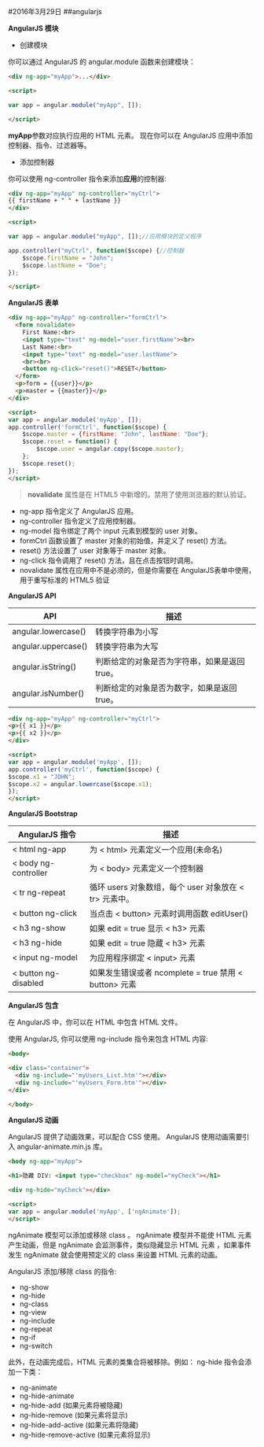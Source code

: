 #2016年3月29日
##angularjs

**AngularJS 模块**

 - 创建模块

你可以通过 AngularJS 的 angular.module 函数来创建模块： 

```html 
<div ng-app="myApp">...</div>

<script>

var app = angular.module("myApp", []); 

</script>
```

**myApp**参数对应执行应用的 HTML 元素。
现在你可以在 AngularJS 应用中添加控制器、指令、过滤器等。

 - 添加控制器

你可以使用 ng-controller 指令来添加**应用**的控制器: 

```html 
<div ng-app="myApp" ng-controller="myCtrl">
{{ firstName + " " + lastName }}
</div>

<script>

var app = angular.module("myApp", []);//应用模块的定义程序

app.controller("myCtrl", function($scope) {//控制器
    $scope.firstName = "John";
    $scope.lastName = "Doe";
});

</script>
```


**AngularJS 表单**

```html
<div ng-app="myApp" ng-controller="formCtrl">
  <form novalidate>
    First Name:<br>
    <input type="text" ng-model="user.firstName"><br>
    Last Name:<br>
    <input type="text" ng-model="user.lastName">
    <br><br>
    <button ng-click="reset()">RESET</button>
  </form>
  <p>form = {{user}}</p>
  <p>master = {{master}}</p>
</div>

<script>
var app = angular.module('myApp', []);
app.controller('formCtrl', function($scope) {
    $scope.master = {firstName: "John", lastName: "Doe"};
    $scope.reset = function() {
        $scope.user = angular.copy($scope.master);
    };
    $scope.reset();
});
</script>

```

>**novalidate** 属性是在 HTML5 中新增的。禁用了使用浏览器的默认验证。

 - ng-app 指令定义了 AngularJS 应用。
 - ng-controller 指令定义了应用控制器。
 - ng-model 指令绑定了两个 input 元素到模型的 user 对象。
 - formCtrl 函数设置了 master 对象的初始值，并定义了 reset() 方法。
 - reset() 方法设置了 user 对象等于 master 对象。
 - ng-click 指令调用了 reset() 方法，且在点击按钮时调用。
 - novalidate 属性在应用中不是必须的，但是你需要在 AngularJS表单中使用，用于重写标准的 HTML5 验证

**AngularJS API**

|API| 描述|
|--|--|
|angular.lowercase()| 转换字符串为小写|
|angular.uppercase()| 转换字符串为大写|
|angular.isString() | 判断给定的对象是否为字符串，如果是返回 true。|
|angular.isNumber()|  判断给定的对象是否为数字，如果是返回 true。|

```html 
<div ng-app="myApp" ng-controller="myCtrl">
<p>{{ x1 }}</p>
<p>{{ x2 }}</p>
</div>

<script>
var app = angular.module('myApp', []);
app.controller('myCtrl', function($scope) {
$scope.x1 = "JOHN";
$scope.x2 = angular.lowercase($scope.x1);
});
</script>
```

**AngularJS Bootstrap**


|AngularJS 指令   | 描述|
|--|--|
|< html ng-app  |  为 < html> 元素定义一个应用(未命名)|
|< body ng-controller |为 < body> 元素定义一个控制器|
|< tr ng-repeat  | 循环 users 对象数组，每个 user 对象放在 < tr> 元素中。|
|< button ng-click  |  当点击 < button> 元素时调用函数 editUser()|
|< h3 ng-show |如果 edit = true 显示 < h3> 元素|
|< h3 ng-hide| 如果 edit = true 隐藏 < h3> 元素|
|< input ng-model |为应用程序绑定 < input> 元素|
|< button ng-disabled |如果发生错误或者 ncomplete = true 禁用 < button> 元素|

**AngularJS 包含**

在 AngularJS 中，你可以在 HTML 中包含 HTML 文件。

使用 AngularJS, 你可以使用 ng-include 指令来包含 HTML 内容:

```html
<body>

<div class="container">
  <div ng-include="'myUsers_List.htm'"></div>
  <div ng-include="'myUsers_Form.htm'"></div>
</div>

</body>
```

**AngularJS 动画**

AngularJS 提供了动画效果，可以配合 CSS 使用。
AngularJS 使用动画需要引入 angular-animate.min.js 库。

```html
<body ng-app="myApp">

<h1>隐藏 DIV: <input type="checkbox" ng-model="myCheck"></h1>

<div ng-hide="myCheck"></div>

<script>
var app = angular.module('myApp', ['ngAnimate']);
</script>
```

ngAnimate 模型可以添加或移除 class 。
ngAnimate 模型并不能使 HTML 元素产生动画，但是 ngAnimate 会监测事件，类似隐藏显示 HTML 元素 ，如果事件发生 ngAnimate 就会使用预定义的 class 来设置 HTML 元素的动画。

AngularJS 添加/移除 class 的指令:
 - ng-show
 - ng-hide
 - ng-class
 - ng-view
 - ng-include
 - ng-repeat
 - ng-if
 - ng-switch


此外，在动画完成后，HTML 元素的类集合将被移除。例如： ng-hide 指令会添加一下类：
 - ng-animate
 - ng-hide-animate
 - ng-hide-add (如果元素将被隐藏)
 - ng-hide-remove (如果元素将显示)
 - ng-hide-add-active (如果元素将隐藏)
 - ng-hide-remove-active (如果元素将显示)


